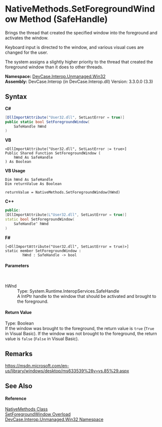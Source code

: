 # NativeMethods.SetForegroundWindow Method (SafeHandle)
 

Brings the thread that created the specified window into the foreground and activates the window. 

 Keyboard input is directed to the window, and various visual cues are changed for the user. 

 The system assigns a slightly higher priority to the thread that created the foreground window than it does to other threads.

**Namespace:**&nbsp;<a href="N_DevCase_Interop_Unmanaged_Win32">DevCase.Interop.Unmanaged.Win32</a><br />**Assembly:**&nbsp;DevCase.Interop (in DevCase.Interop.dll) Version: 3.3.0.0 (3.3)

## Syntax

**C#**<br />
``` C#
[DllImportAttribute("User32.dll", SetLastError = true)]
public static bool SetForegroundWindow(
	SafeHandle hWnd
)
```

**VB**<br />
``` VB
<DllImportAttribute("User32.dll", SetLastError := true>]
Public Shared Function SetForegroundWindow ( 
	hWnd As SafeHandle
) As Boolean
```

**VB Usage**<br />
``` VB Usage
Dim hWnd As SafeHandle
Dim returnValue As Boolean

returnValue = NativeMethods.SetForegroundWindow(hWnd)
```

**C++**<br />
``` C++
public:
[DllImportAttribute(L"User32.dll", SetLastError = true)]
static bool SetForegroundWindow(
	SafeHandle^ hWnd
)
```

**F#**<br />
``` F#
[<DllImportAttribute("User32.dll", SetLastError = true)>]
static member SetForegroundWindow : 
        hWnd : SafeHandle -> bool 

```


#### Parameters
&nbsp;<dl><dt>hWnd</dt><dd>Type: System.Runtime.InteropServices.SafeHandle<br />A IntPtr handle to the window that should be activated and brought to the foreground.</dd></dl>

#### Return Value
Type: Boolean<br />If the window was brought to the foreground, the return value is `true` (`True` in Visual Basic). If the window was not brought to the foreground, the return value is `false` (`False` in Visual Basic).

## Remarks
<a href="https://msdn.microsoft.com/en-us/library/windows/desktop/ms633539%28v=vs.85%29.aspx" target="_blank">https://msdn.microsoft.com/en-us/library/windows/desktop/ms633539%28v=vs.85%29.aspx</a>

## See Also


#### Reference
<a href="T_DevCase_Interop_Unmanaged_Win32_NativeMethods">NativeMethods Class</a><br /><a href="Overload_DevCase_Interop_Unmanaged_Win32_NativeMethods_SetForegroundWindow">SetForegroundWindow Overload</a><br /><a href="N_DevCase_Interop_Unmanaged_Win32">DevCase.Interop.Unmanaged.Win32 Namespace</a><br />